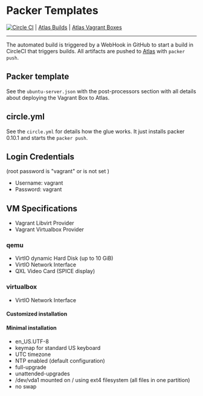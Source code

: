 # Packer Templates

[![Circle CI](https://circleci.com/gh/holser/packer-templates.svg?style=svg)](https://circleci.com/gh/holser/packer-templates)
| [Atlas Builds](https://atlas.hashicorp.com/holser/build-configurations/packer-templates)
| [Atlas Vagrant Boxes](https://atlas.hashicorp.com/holser/boxes/packer-templates)

---

The automated build is triggered by a WebHook in GitHub to start a build in
CircleCI that triggers builds. All artifacts are pushed to
[Atlas](https://github.com/holser/packer-templates/) with `packer push`.

## Packer template

See the `ubuntu-server.json` with the post-processors section with all details about
deploying the Vagrant Box to Atlas.

## circle.yml
See the `circle.yml` for details how the glue works. It just installs packer 0.10.1
and starts the `packer push`.

## Login Credentials

(root password is "vagrant" or is not set )

* Username: vagrant
* Password: vagrant


## VM Specifications

* Vagrant Libvirt Provider
* Vagrant Virtualbox Provider

### qemu
* VirtIO dynamic Hard Disk (up to 10 GiB)
* VirtIO Network Interface
* QXL Video Card (SPICE display)

### virtualbox
* VirtIO Network Interface

#### Customized installation

#### Minimal installation

* en_US.UTF-8
* keymap for standard US keyboard
* UTC timezone
* NTP enabled (default configuration)
* full-upgrade
* unattended-upgrades
* /dev/vda1 mounted on / using ext4 filesystem (all files in one partition)
* no swap
